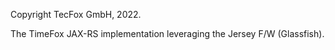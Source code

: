 Copyright TecFox GmbH, 2022.

The TimeFox JAX-RS implementation leveraging the Jersey F/W (Glassfish). 
